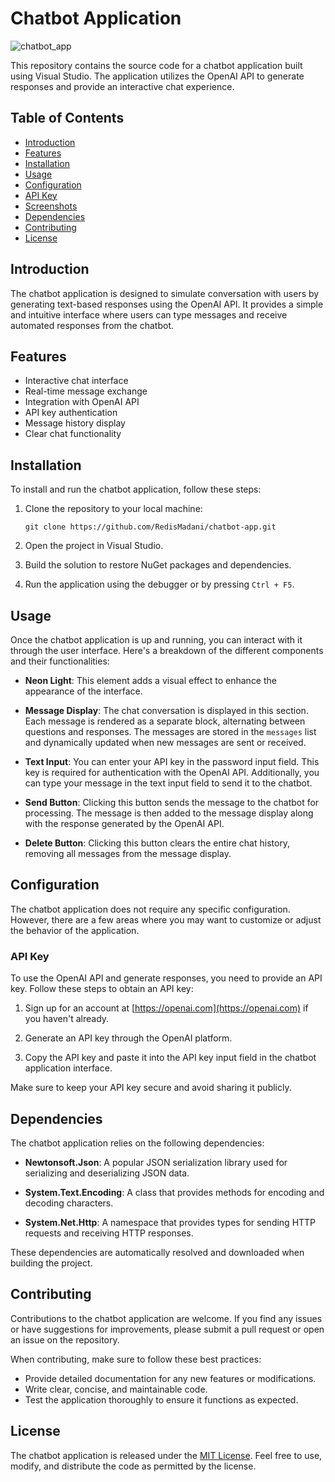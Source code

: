 # Chatbot Application

![chatbot_app](https://github.com/RedisMadani/chatbot-app/assets/136177376/66277c2c-cd72-470a-ab62-3dc2048db284)

This repository contains the source code for a chatbot application built using Visual Studio. The application utilizes the OpenAI API to generate responses and provide an interactive chat experience.

## Table of Contents
- [Introduction](#introduction)
- [Features](#features)
- [Installation](#installation)
- [Usage](#usage)
- [Configuration](#configuration)
- [API Key](#api-key)
- [Screenshots](#screenshots)
- [Dependencies](#dependencies)
- [Contributing](#contributing)
- [License](#license)

## Introduction

The chatbot application is designed to simulate conversation with users by generating text-based responses using the OpenAI API. It provides a simple and intuitive interface where users can type messages and receive automated responses from the chatbot.

## Features

- Interactive chat interface
- Real-time message exchange
- Integration with OpenAI API
- API key authentication
- Message history display
- Clear chat functionality

## Installation

To install and run the chatbot application, follow these steps:

1. Clone the repository to your local machine:

   ```
   git clone https://github.com/RedisMadani/chatbot-app.git
   ```

2. Open the project in Visual Studio.

3. Build the solution to restore NuGet packages and dependencies.

4. Run the application using the debugger or by pressing `Ctrl + F5`.

## Usage

Once the chatbot application is up and running, you can interact with it through the user interface. Here's a breakdown of the different components and their functionalities:

- **Neon Light**: This element adds a visual effect to enhance the appearance of the interface.

- **Message Display**: The chat conversation is displayed in this section. Each message is rendered as a separate block, alternating between questions and responses. The messages are stored in the `messages` list and dynamically updated when new messages are sent or received.

- **Text Input**: You can enter your API key in the password input field. This key is required for authentication with the OpenAI API. Additionally, you can type your message in the text input field to send it to the chatbot.

- **Send Button**: Clicking this button sends the message to the chatbot for processing. The message is then added to the message display along with the response generated by the OpenAI API.

- **Delete Button**: Clicking this button clears the entire chat history, removing all messages from the message display.

## Configuration

The chatbot application does not require any specific configuration. However, there are a few areas where you may want to customize or adjust the behavior of the application.

### API Key

To use the OpenAI API and generate responses, you need to provide an API key. Follow these steps to obtain an API key:

1. Sign up for an account at [https://openai.com](https://openai.com) if you haven't already.
   
2. Generate an API key through the OpenAI platform.

3. Copy the API key and paste it into the API key input field in the chatbot application interface.

Make sure to keep your API key secure and avoid sharing it publicly.

## Dependencies

The chatbot application relies on the following dependencies:

- **Newtonsoft.Json**: A popular JSON serialization library used for serializing and deserializing JSON data.

- **System.Text.Encoding**: A class that provides methods for encoding and decoding characters.

- **System.Net.Http**: A namespace that provides types for sending HTTP requests and receiving HTTP responses.

These dependencies are automatically resolved and downloaded when building the project.

## Contributing

Contributions to the chatbot application are welcome. If you find any issues or have suggestions for improvements, please submit a pull request or open an issue on the repository.

When contributing, make sure to follow these best practices:

- Provide detailed documentation for any new features or modifications.
- Write clear, concise, and maintainable code.
- Test the application thoroughly to ensure it functions as expected.

## License

The chatbot application is released under the [MIT License](LICENSE). Feel free to use, modify, and distribute the code as permitted by the license.
